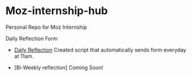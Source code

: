 # Moz-internship-hub
Personal Repo for Moz Internship

Daily Reflection Form
- [Daily Reflection](https://goo.gl/forms/CCmYO6SwEckRyeU22) Created script that automatically sends form everyday at 11am.

- [Bi-Weekly reflection] Coming Soon!
